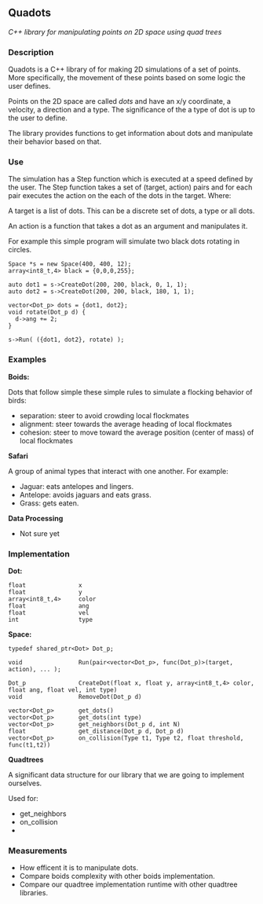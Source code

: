 ## Quadots
*C++ library for manipulating points on 2D space using quad trees*

### Description
Quadots is a C++ library of for making 2D simulations of a set of points. More specifically, the movement of these points based on some logic the user defines.

Points on the 2D space are called *dots* and have an x/y coordinate, a velocity, a direction and a type. The significance of the a type of dot is up to the user to define.

The library provides functions to get information about dots and manipulate their behavior based on that.

### Use
The simulation has a Step function which is executed at a speed defined by the user.
The Step function takes a set of (target, action) pairs and for each pair executes the action on the each of the dots in the target.
Where:

A target is a list of dots. This can be a discrete set of dots, a type or all dots.

An action is a function that takes a dot as an argument and manipulates it.

For example this simple program will simulate two black dots rotating in circles.
```
Space *s = new Space(400, 400, 12);
array<int8_t,4> black = {0,0,0,255};

auto dot1 = s->CreateDot(200, 200, black, 0, 1, 1);
auto dot2 = s->CreateDot(200, 200, black, 180, 1, 1);

vector<Dot_p> dots = {dot1, dot2};
void rotate(Dot_p d) {
  d->ang += 2;
}

s->Run( ({dot1, dot2}, rotate) );
```

### Examples
**Boids:**

Dots that follow simple these simple rules to simulate a flocking behavior of birds:
* separation: steer to avoid crowding local flockmates
* alignment: steer towards the average heading of local flockmates
* cohesion: steer to move toward the average position (center of mass) of local flockmates

**Safari**

A group of animal types that interact with one another. For example:
* Jaguar: eats antelopes and lingers.
* Antelope: avoids jaguars and eats grass.
* Grass: gets eaten.

**Data Processing**

* Not sure yet

### Implementation

**Dot:**
```
float               x
float               y
array<int8_t,4>		color
float               ang
float               vel
int                 type
```

**Space:**
```
typedef shared_ptr<Dot> Dot_p;

void                Run(pair<vector<Dot_p>, func(Dot_p)>(target, action), ... );

Dot_p               CreateDot(float x, float y, array<int8_t,4> color, float ang, float vel, int type)
void                RemoveDot(Dot_p d)

vector<Dot_p>       get_dots()
vector<Dot_p>       get_dots(int type)
vector<Dot_p>       get_neighbors(Dot_p d, int N)
float               get_distance(Dot_p d, Dot_p d)
vector<Dot_p>       on_collision(Type t1, Type t2, float threshold, func(t1,t2))
```

**Quadtrees**

A significant data structure for our library that we are going to implement ourselves.

Used for:
* get_neighbors
* on_collision
* 

### Measurements
* How efficent it is to manipulate dots.
* Compare boids complexity with other boids implementation.
* Compare our quadtree implementation runtime with other quadtree libraries.
